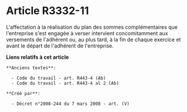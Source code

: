 # Article R3332-11

L'affectation à la réalisation du plan des sommes complémentaires que l'entreprise s'est engagée à verser intervient
concomitamment aux versements de l'adhérent ou, au plus tard, à la fin de chaque exercice et avant le départ de l'adhérent de
l'entreprise.

**Liens relatifs à cet article**

	**Anciens textes**:

	  - Code du travail - art. R443-4 (Ab)
	  - Code du travail - art. R443-4 al 2 (Ab)

	**Créé par**:

	  - Décret n°2008-244 du 7 mars 2008 - art. (V)
